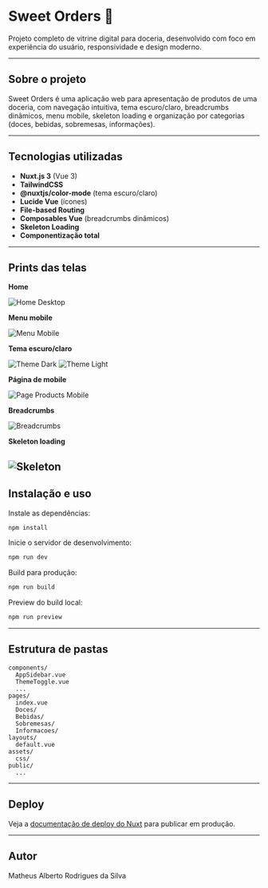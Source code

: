 # Sweet Orders 🍰

Projeto completo de vitrine digital para doceria, desenvolvido com foco em experiência do usuário, responsividade e design moderno.

---

## Sobre o projeto

Sweet Orders é uma aplicação web para apresentação de produtos de uma doceria, com navegação intuitiva, tema escuro/claro, breadcrumbs dinâmicos, menu mobile, skeleton loading e organização por categorias (doces, bebidas, sobremesas, informações).

---

## Tecnologias utilizadas

- **Nuxt.js 3** (Vue 3)
- **TailwindCSS**
- **@nuxtjs/color-mode** (tema escuro/claro)
- **Lucide Vue** (ícones)
- **File-based Routing**
- **Composables Vue** (breadcrumbs dinâmicos)
- **Skeleton Loading**
- **Componentização total**

---

## Prints das telas

**Home**

![Home Desktop](assets/img/HomeDesktop.png)

**Menu mobile**

![Menu Mobile](assets/img/MenuMobile.png)

**Tema escuro/claro**

![Theme Dark](assets/img/ThemeDark.png)
![Theme Light](assets/img/ThemeLight.png)

**Página de mobile**

![Page Products Mobile](assets/img/PageProductsMobile.png)

**Breadcrumbs**

![Breadcrumbs](assets/img/Breadcrumbs.png)

**Skeleton loading**

## ![Skeleton](assets/img/Skeleton.png)

## Instalação e uso

Instale as dependências:

```bash
npm install
```

Inicie o servidor de desenvolvimento:

```bash
npm run dev
```

Build para produção:

```bash
npm run build
```

Preview do build local:

```bash
npm run preview
```

---

## Estrutura de pastas

```
components/
  AppSidebar.vue
  ThemeToggle.vue
  ...
pages/
  index.vue
  Doces/
  Bebidas/
  Sobremesas/
  Informacoes/
layouts/
  default.vue
assets/
  css/
public/
  ...
```

---

## Deploy

Veja a [documentação de deploy do Nuxt](https://nuxt.com/docs/getting-started/deployment) para publicar em produção.

---

## Autor

Matheus Alberto Rodrigues da Silva
